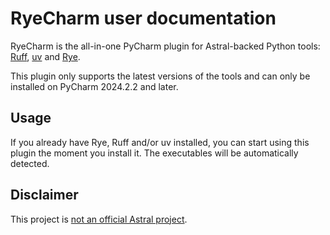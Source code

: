 # RyeCharm user documentation

RyeCharm is the all-in-one PyCharm plugin for Astral-backed Python tools:
[Ruff][1], [uv][2] and [Rye][3].

This plugin only supports the latest versions of the tools
and can only be installed on PyCharm 2024.2.2 and later.


## Usage

If you already have Rye, Ruff and/or uv installed,
you can start using this plugin the moment you install it.
The executables will be automatically detected.


## Disclaimer

This project is [not an official Astral project][4].


  [1]: https://github.com/astral-sh/ruff
  [2]: https://github.com/astral-sh/uv
  [3]: https://github.com/astral-sh/rye
  [4]: faq.md#is-this-an-official-astral-project
